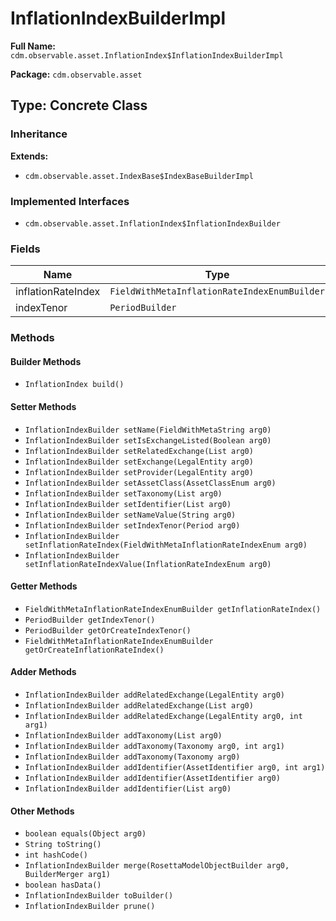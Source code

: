 # InflationIndexBuilderImpl

**Full Name:** `cdm.observable.asset.InflationIndex$InflationIndexBuilderImpl`

**Package:** `cdm.observable.asset`

## Type: Concrete Class

### Inheritance

**Extends:**
- `cdm.observable.asset.IndexBase$IndexBaseBuilderImpl`

### Implemented Interfaces

- `cdm.observable.asset.InflationIndex$InflationIndexBuilder`

### Fields

| Name | Type | Description |
|------|------|-------------|
| inflationRateIndex | `FieldWithMetaInflationRateIndexEnumBuilder` |  |
| indexTenor | `PeriodBuilder` |  |

### Methods

#### Builder Methods

- `InflationIndex build()`

#### Setter Methods

- `InflationIndexBuilder setName(FieldWithMetaString arg0)`
- `InflationIndexBuilder setIsExchangeListed(Boolean arg0)`
- `InflationIndexBuilder setRelatedExchange(List arg0)`
- `InflationIndexBuilder setExchange(LegalEntity arg0)`
- `InflationIndexBuilder setProvider(LegalEntity arg0)`
- `InflationIndexBuilder setAssetClass(AssetClassEnum arg0)`
- `InflationIndexBuilder setTaxonomy(List arg0)`
- `InflationIndexBuilder setIdentifier(List arg0)`
- `InflationIndexBuilder setNameValue(String arg0)`
- `InflationIndexBuilder setIndexTenor(Period arg0)`
- `InflationIndexBuilder setInflationRateIndex(FieldWithMetaInflationRateIndexEnum arg0)`
- `InflationIndexBuilder setInflationRateIndexValue(InflationRateIndexEnum arg0)`

#### Getter Methods

- `FieldWithMetaInflationRateIndexEnumBuilder getInflationRateIndex()`
- `PeriodBuilder getIndexTenor()`
- `PeriodBuilder getOrCreateIndexTenor()`
- `FieldWithMetaInflationRateIndexEnumBuilder getOrCreateInflationRateIndex()`

#### Adder Methods

- `InflationIndexBuilder addRelatedExchange(LegalEntity arg0)`
- `InflationIndexBuilder addRelatedExchange(List arg0)`
- `InflationIndexBuilder addRelatedExchange(LegalEntity arg0, int arg1)`
- `InflationIndexBuilder addTaxonomy(List arg0)`
- `InflationIndexBuilder addTaxonomy(Taxonomy arg0, int arg1)`
- `InflationIndexBuilder addTaxonomy(Taxonomy arg0)`
- `InflationIndexBuilder addIdentifier(AssetIdentifier arg0, int arg1)`
- `InflationIndexBuilder addIdentifier(AssetIdentifier arg0)`
- `InflationIndexBuilder addIdentifier(List arg0)`

#### Other Methods

- `boolean equals(Object arg0)`
- `String toString()`
- `int hashCode()`
- `InflationIndexBuilder merge(RosettaModelObjectBuilder arg0, BuilderMerger arg1)`
- `boolean hasData()`
- `InflationIndexBuilder toBuilder()`
- `InflationIndexBuilder prune()`

